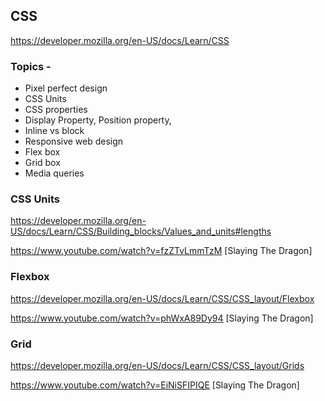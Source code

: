 ## CSS
https://developer.mozilla.org/en-US/docs/Learn/CSS

### Topics - 
- Pixel perfect design
- CSS Units
- CSS properties 
- Display Property, Position property,
- Inline vs block
- Responsive web design
- Flex box 
- Grid box
- Media queries

### CSS Units 
https://developer.mozilla.org/en-US/docs/Learn/CSS/Building_blocks/Values_and_units#lengths

https://www.youtube.com/watch?v=fzZTvLmmTzM [Slaying The Dragon]

### Flexbox
https://developer.mozilla.org/en-US/docs/Learn/CSS/CSS_layout/Flexbox

https://www.youtube.com/watch?v=phWxA89Dy94 [Slaying The Dragon]

### Grid 
https://developer.mozilla.org/en-US/docs/Learn/CSS/CSS_layout/Grids

https://www.youtube.com/watch?v=EiNiSFIPIQE [Slaying The Dragon]





